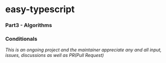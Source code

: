 # easy-typescript

### Part3 - Algorithms

### Conditionals


_This is an ongoing project and the maintainer appreciate any and all input, issues, discussions as well as PR(Pull Request)_
